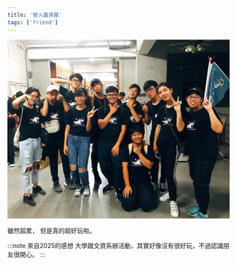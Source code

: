 ```yaml
---
title: '營火蟲資墓'
tags: ['friend']
---
```

![img](./img_ig/201710/001.jpg)

雖然超累，
但是真的超好玩啦。

:::note 來自2025的感想
大學跟文資系辦活動，其實好像沒有很好玩，不過認識朋友很開心。
:::